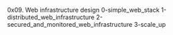 0x09. Web infrastructure design
0-simple_web_stack
1-distributed_web_infrastructure
2-secured_and_monitored_web_infrastructure
3-scale_up
